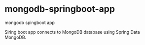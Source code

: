 # mongodb-springboot-app
mongodb spingboot app

Siring boot app connects to MongoDB database using Spring Data MongoDB.
